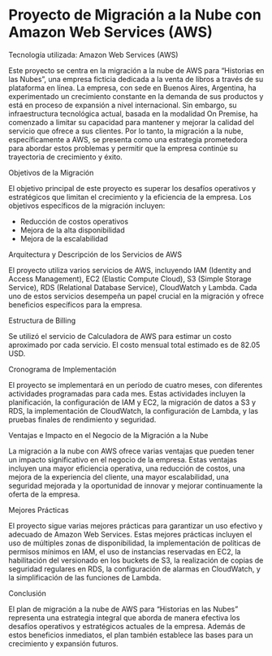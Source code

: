 # Proyecto de Migración a la Nube con Amazon Web Services (AWS)
Tecnología utilizada: Amazon Web Services (AWS)

Este proyecto se centra en la migración a la nube de AWS para “Historias en las Nubes”, una empresa ficticia dedicada a la venta de libros a través de su plataforma en línea. La empresa, con sede en Buenos Aires, Argentina, ha experimentado un crecimiento constante en la demanda de sus productos y está en proceso de expansión a nivel internacional. Sin embargo, su infraestructura tecnológica actual, basada en la modalidad On Premise, ha comenzado a limitar su capacidad para mantener y mejorar la calidad del servicio que ofrece a sus clientes. Por lo tanto, la migración a la nube, específicamente a AWS, se presenta como una estrategia prometedora para abordar estos problemas y permitir que la empresa continúe su trayectoria de crecimiento y éxito.

Objetivos de la Migración

El objetivo principal de este proyecto es superar los desafíos operativos y estratégicos que limitan el crecimiento y la eficiencia de la empresa. Los objetivos específicos de la migración incluyen:

- Reducción de costos operativos
- Mejora de la alta disponibilidad
- Mejora de la escalabilidad

Arquitectura y Descripción de los Servicios de AWS

El proyecto utiliza varios servicios de AWS, incluyendo IAM (Identity and Access Management), EC2 (Elastic Compute Cloud), S3 (Simple Storage Service), RDS (Relational Database Service), CloudWatch y Lambda. Cada uno de estos servicios desempeña un papel crucial en la migración y ofrece beneficios específicos para la empresa.

Estructura de Billing

Se utilizó el servicio de Calculadora de AWS para estimar un costo aproximado por cada servicio. El costo mensual total estimado es de 82.05 USD.

Cronograma de Implementación

El proyecto se implementará en un período de cuatro meses, con diferentes actividades programadas para cada mes. Estas actividades incluyen la planificación, la configuración de IAM y EC2, la migración de datos a S3 y RDS, la implementación de CloudWatch, la configuración de Lambda, y las pruebas finales de rendimiento y seguridad.

Ventajas e Impacto en el Negocio de la Migración a la Nube

La migración a la nube con AWS ofrece varias ventajas que pueden tener un impacto significativo en el negocio de la empresa. Estas ventajas incluyen una mayor eficiencia operativa, una reducción de costos, una mejora de la experiencia del cliente, una mayor escalabilidad, una seguridad mejorada y la oportunidad de innovar y mejorar continuamente la oferta de la empresa.

Mejores Prácticas

El proyecto sigue varias mejores prácticas para garantizar un uso efectivo y adecuado de Amazon Web Services. Estas mejores prácticas incluyen el uso de múltiples zonas de disponibilidad, la implementación de políticas de permisos mínimos en IAM, el uso de instancias reservadas en EC2, la habilitación del versionado en los buckets de S3, la realización de copias de seguridad regulares en RDS, la configuración de alarmas en CloudWatch, y la simplificación de las funciones de Lambda.

Conclusión

El plan de migración a la nube de AWS para “Historias en las Nubes” representa una estrategia integral que aborda de manera efectiva los desafíos operativos y estratégicos actuales de la empresa. Además de estos beneficios inmediatos, el plan también establece las bases para un crecimiento y expansión futuros.
